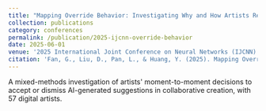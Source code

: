```yaml
---
title: "Mapping Override Behavior: Investigating Why and How Artists Reject AI Suggestions in Collaborative Creation"
collection: publications
category: conferences
permalink: /publication/2025-ijcnn-override-behavior
date: 2025-06-01
venue: '2025 International Joint Conference on Neural Networks (IJCNN)'
citation: 'Fan, G., Liu, D., Pan, L., & Huang, Y. (2025). Mapping Override Behavior: Investigating Why and How Artists Reject AI Suggestions in Collaborative Creation. In <i>2025 International Joint Conference on Neural Networks (IJCNN)</i>. IEEE.'
---
```


A mixed-methods investigation of artists' moment-to-moment decisions to accept or dismiss AI-generated suggestions in collaborative creation, with 57 digital artists.

